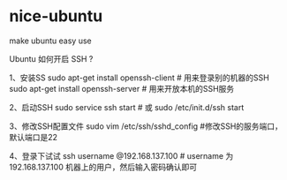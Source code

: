# nice-ubuntu
make ubuntu easy use


Ubuntu 如何开启 SSH ?

 1、安装SS
sudo apt-get install openssh-client   # 用来登录别的机器的SSH
sudo apt-get install openssh-server   # 用来开放本机的SSH服务

 2、启动SSH
sudo service ssh start  # 或 sudo /etc/init.d/ssh start

 3、修改SSH配置文件
sudo vim /etc/ssh/sshd_config   #修改SSH的服务端口，默认端口是22

 4、登录下试试
ssh username @192.168.137.100  # username 为 192.168.137.100 机器上的用户，然后输入密码确认即可




